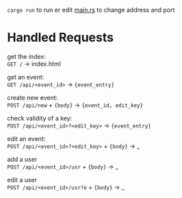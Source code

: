 `cargo run` to run er
edit [main.rs](src/main.rs) to change address and port

# Handled Requests

get the index:  
`GET /`  ->  index.html

get an event:  
`GET /api/<event_id>`  ->  `{event_entry}`

create new event:  
`POST /api/new` + `{body}`  ->  `{event_id, edit_key}`

check validity of a key:  
`POST /api/<event_id>?<edit_key>`  ->  `{event_entry}`

edit an event:  
`POST /api/<event_id>?<edit_key>` + `{body}`  ->  _

add a user  
`POST /api/<event_id>/usr` + `{body}`  ->  _

edit a user  
`POST /api/<event_id>/usr?e` + `{body}`  ->  _
